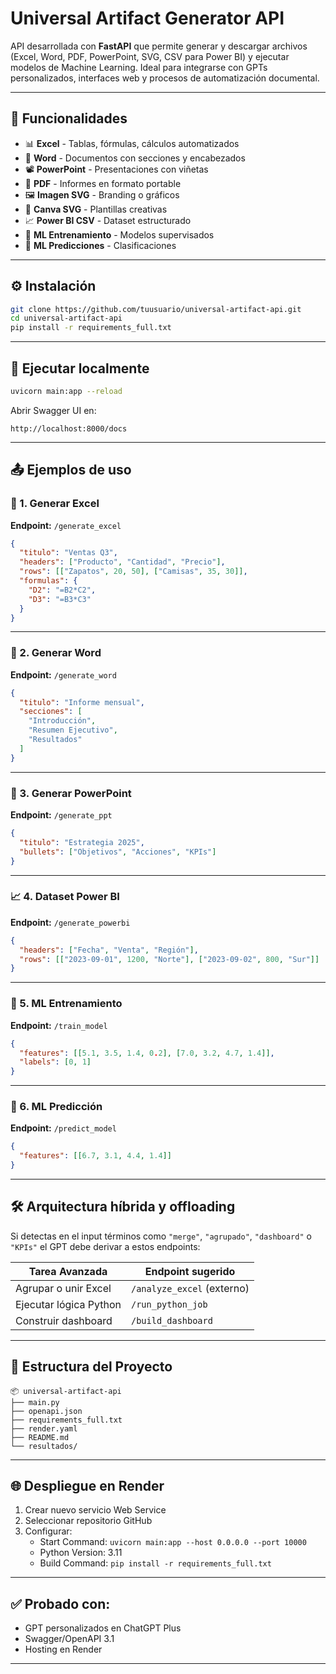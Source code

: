 # Universal Artifact Generator API

API desarrollada con **FastAPI** que permite generar y descargar archivos (Excel, Word, PDF, PowerPoint, SVG, CSV para Power BI) y ejecutar modelos de Machine Learning. Ideal para integrarse con GPTs personalizados, interfaces web y procesos de automatización documental.

---

## 🚀 Funcionalidades

- 📊 **Excel** - Tablas, fórmulas, cálculos automatizados
- 📝 **Word** - Documentos con secciones y encabezados
- 📽 **PowerPoint** - Presentaciones con viñetas
- 📄 **PDF** - Informes en formato portable
- 🖼 **Imagen SVG** - Branding o gráficos
- 🎨 **Canva SVG** - Plantillas creativas
- 📈 **Power BI CSV** - Dataset estructurado
- 🤖 **ML Entrenamiento** - Modelos supervisados
- 🔮 **ML Predicciones** - Clasificaciones

---

## ⚙️ Instalación

```bash
git clone https://github.com/tuusuario/universal-artifact-api.git
cd universal-artifact-api
pip install -r requirements_full.txt
```

---

## 🧪 Ejecutar localmente

```bash
uvicorn main:app --reload
```

Abrir Swagger UI en:
```
http://localhost:8000/docs
```

---

## 📤 Ejemplos de uso

### 🧾 1. Generar Excel

**Endpoint:** `/generate_excel`
```json
{
  "titulo": "Ventas Q3",
  "headers": ["Producto", "Cantidad", "Precio"],
  "rows": [["Zapatos", 20, 50], ["Camisas", 35, 30]],
  "formulas": {
    "D2": "=B2*C2",
    "D3": "=B3*C3"
  }
}
```

---

### 📄 2. Generar Word

**Endpoint:** `/generate_word`
```json
{
  "titulo": "Informe mensual",
  "secciones": [
    "Introducción",
    "Resumen Ejecutivo",
    "Resultados"
  ]
}
```

---

### 🎥 3. Generar PowerPoint

**Endpoint:** `/generate_ppt`
```json
{
  "titulo": "Estrategia 2025",
  "bullets": ["Objetivos", "Acciones", "KPIs"]
}
```

---

### 📈 4. Dataset Power BI

**Endpoint:** `/generate_powerbi`
```json
{
  "headers": ["Fecha", "Venta", "Región"],
  "rows": [["2023-09-01", 1200, "Norte"], ["2023-09-02", 800, "Sur"]]
}
```

---

### 🧠 5. ML Entrenamiento

**Endpoint:** `/train_model`
```json
{
  "features": [[5.1, 3.5, 1.4, 0.2], [7.0, 3.2, 4.7, 1.4]],
  "labels": [0, 1]
}
```

---

### 🔮 6. ML Predicción

**Endpoint:** `/predict_model`
```json
{
  "features": [[6.7, 3.1, 4.4, 1.4]]
}
```

---

## 🛠 Arquitectura híbrida y offloading

Si detectas en el input términos como `"merge"`, `"agrupado"`, `"dashboard"` o `"KPIs"` el GPT debe derivar a estos endpoints:

| Tarea Avanzada        | Endpoint sugerido         |
|-----------------------|---------------------------|
| Agrupar o unir Excel  | `/analyze_excel` (externo)|
| Ejecutar lógica Python| `/run_python_job`         |
| Construir dashboard   | `/build_dashboard`        |

---

## 📁 Estructura del Proyecto

```
📦 universal-artifact-api
├── main.py
├── openapi.json
├── requirements_full.txt
├── render.yaml
├── README.md
└── resultados/
```

---

## 🌐 Despliegue en Render

1. Crear nuevo servicio Web Service
2. Seleccionar repositorio GitHub
3. Configurar:
   - Start Command: `uvicorn main:app --host 0.0.0.0 --port 10000`
   - Python Version: 3.11
   - Build Command: `pip install -r requirements_full.txt`

---

## ✅ Probado con:

- GPT personalizados en ChatGPT Plus
- Swagger/OpenAPI 3.1
- Hosting en Render

---

